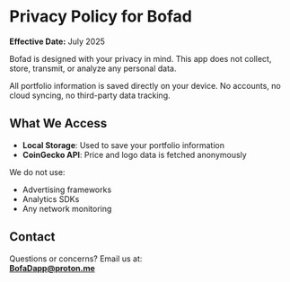 # Privacy Policy for Bofad

**Effective Date:** July 2025

Bofad is designed with your privacy in mind. This app does not collect, store, transmit, or analyze any personal data.

All portfolio information is saved directly on your device. No accounts, no cloud syncing, no third-party data tracking.

## What We Access

- **Local Storage**: Used to save your portfolio information
- **CoinGecko API**: Price and logo data is fetched anonymously

We do not use:
- Advertising frameworks
- Analytics SDKs
- Any network monitoring

## Contact

Questions or concerns? Email us at:  
**BofaDapp@proton.me**
